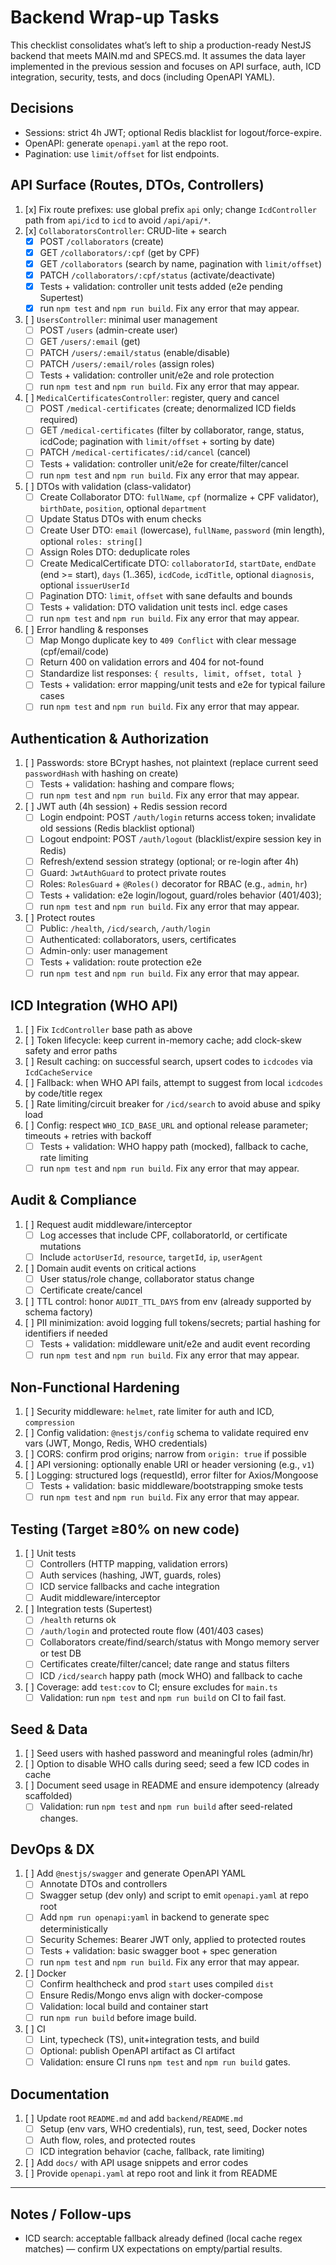 # Backend Wrap-up Tasks

This checklist consolidates what’s left to ship a production-ready NestJS backend that meets MAIN.md and SPECS.md. It assumes the data layer implemented in the previous session and focuses on API surface, auth, ICD integration, security, tests, and docs (including OpenAPI YAML).

## Decisions
- Sessions: strict 4h JWT; optional Redis blacklist for logout/force-expire.
- OpenAPI: generate `openapi.yaml` at the repo root.
- Pagination: use `limit/offset` for list endpoints.

## API Surface (Routes, DTOs, Controllers)
1. [x] Fix route prefixes: use global prefix `api` only; change `IcdController` path from `api/icd` to `icd` to avoid `/api/api/*`.
2. [x] `CollaboratorsController`: CRUD-lite + search
      - [x] POST `/collaborators` (create)
      - [x] GET `/collaborators/:cpf` (get by CPF)
      - [x] GET `/collaborators` (search by name, pagination with `limit/offset`)
      - [x] PATCH `/collaborators/:cpf/status` (activate/deactivate)
      - [x] Tests + validation: controller unit tests added (e2e pending Supertest)
      - [x] run `npm test` and `npm run build`. Fix any error that may appear.
3. [ ] `UsersController`: minimal user management
      - [ ] POST `/users` (admin-create user)
      - [ ] GET `/users/:email` (get)
      - [ ] PATCH `/users/:email/status` (enable/disable)
      - [ ] PATCH `/users/:email/roles` (assign roles)
      - [ ] Tests + validation: controller unit/e2e and role protection
      - [ ] run `npm test` and `npm run build`. Fix any error that may appear.
4. [ ] `MedicalCertificatesController`: register, query and cancel
    - [ ] POST `/medical-certificates` (create; denormalized ICD fields required)
    - [ ] GET `/medical-certificates` (filter by collaborator, range, status, icdCode; pagination with `limit/offset` + sorting by date)
    - [ ] PATCH `/medical-certificates/:id/cancel` (cancel)
    - [ ] Tests + validation: controller unit/e2e for create/filter/cancel
    - [ ] run `npm test` and `npm run build`. Fix any error that may appear.
5. [ ] DTOs with validation (class-validator)
    - [ ] Create Collaborator DTO: `fullName`, `cpf` (normalize + CPF validator), `birthDate`, `position`, optional `department`
    - [ ] Update Status DTOs with enum checks
    - [ ] Create User DTO: `email` (lowercase), `fullName`, `password` (min length), optional `roles: string[]`
    - [ ] Assign Roles DTO: deduplicate roles
    - [ ] Create MedicalCertificate DTO: `collaboratorId`, `startDate`, `endDate` (end >= start), `days` (1..365), `icdCode`, `icdTitle`, optional `diagnosis`, optional `issuerUserId`
    - [ ] Pagination DTO: `limit`, `offset` with sane defaults and bounds
    - [ ] Tests + validation: DTO validation unit tests incl. edge cases
    - [ ] run `npm test` and `npm run build`. Fix any error that may appear.
6. [ ] Error handling & responses
    - [ ] Map Mongo duplicate key to `409 Conflict` with clear message (cpf/email/code)
    - [ ] Return 400 on validation errors and 404 for not-found
    - [ ] Standardize list responses: `{ results, limit, offset, total }`
    - [ ] Tests + validation: error mapping/unit tests and e2e for typical failure cases
    - [ ] run `npm test` and `npm run build`. Fix any error that may appear.

## Authentication & Authorization
1. [ ] Passwords: store BCrypt hashes, not plaintext (replace current seed `passwordHash` with hashing on create)
    - [ ] Tests + validation: hashing and compare flows;
    - [ ] run `npm test` and `npm run build`. Fix any error that may appear.
2. [ ] JWT auth (4h session) + Redis session record
    - [ ] Login endpoint: POST `/auth/login` returns access token; invalidate old sessions (Redis blacklist optional)
    - [ ] Logout endpoint: POST `/auth/logout` (blacklist/expire session key in Redis)
    - [ ] Refresh/extend session strategy (optional; or re-login after 4h)
    - [ ] Guard: `JwtAuthGuard` to protect private routes
    - [ ] Roles: `RolesGuard` + `@Roles()` decorator for RBAC (e.g., `admin`, `hr`)
    - [ ] Tests + validation: e2e login/logout, guard/roles behavior (401/403);
    - [ ] run `npm test` and `npm run build`. Fix any error that may appear.
3. [ ] Protect routes
    - [ ] Public: `/health`, `/icd/search`, `/auth/login`
    - [ ] Authenticated: collaborators, users, certificates
    - [ ] Admin-only: user management
    - [ ] Tests + validation: route protection e2e
    - [ ] run `npm test` and `npm run build`. Fix any error that may appear.

## ICD Integration (WHO API)
1. [ ] Fix `IcdController` base path as above
2. [ ] Token lifecycle: keep current in-memory cache; add clock-skew safety and error paths
3. [ ] Result caching: on successful search, upsert codes to `icdcodes` via `IcdCacheService`
4. [ ] Fallback: when WHO API fails, attempt to suggest from local `icdcodes` by code/title regex
5. [ ] Rate limiting/circuit breaker for `/icd/search` to avoid abuse and spiky load
6. [ ] Config: respect `WHO_ICD_BASE_URL` and optional release parameter; timeouts + retries with backoff
    - [ ] Tests + validation: WHO happy path (mocked), fallback to cache, rate limiting
    - [ ] run `npm test` and `npm run build`. Fix any error that may appear.

## Audit & Compliance
1. [ ] Request audit middleware/interceptor
    - [ ] Log accesses that include CPF, collaboratorId, or certificate mutations
    - [ ] Include `actorUserId`, `resource`, `targetId`, `ip`, `userAgent`
2. [ ] Domain audit events on critical actions
    - [ ] User status/role change, collaborator status change
    - [ ] Certificate create/cancel
3. [ ] TTL control: honor `AUDIT_TTL_DAYS` from env (already supported by schema factory)
4. [ ] PII minimization: avoid logging full tokens/secrets; partial hashing for identifiers if needed
    - [ ] Tests + validation: middleware unit/e2e and audit event recording
    - [ ] run `npm test` and `npm run build`. Fix any error that may appear.

## Non-Functional Hardening
1. [ ] Security middleware: `helmet`, rate limiter for auth and ICD, `compression`
2. [ ] Config validation: `@nestjs/config` schema to validate required env vars (JWT, Mongo, Redis, WHO credentials)
3. [ ] CORS: confirm prod origins; narrow from `origin: true` if possible
4. [ ] API versioning: optionally enable URI or header versioning (e.g., `v1`)
5. [ ] Logging: structured logs (requestId), error filter for Axios/Mongoose
    - [ ] Tests + validation: basic middleware/bootstrapping smoke tests
    - [ ] run `npm test` and `npm run build`. Fix any error that may appear.

## Testing (Target ≥80% on new code)
1. [ ] Unit tests
    - [ ] Controllers (HTTP mapping, validation errors)
    - [ ] Auth services (hashing, JWT, guards, roles)
    - [ ] ICD service fallbacks and cache integration
    - [ ] Audit middleware/interceptor
2. [ ] Integration tests (Supertest)
    - [ ] `/health` returns ok
    - [ ] `/auth/login` and protected route flow (401/403 cases)
    - [ ] Collaborators create/find/search/status with Mongo memory server or test DB
    - [ ] Certificates create/filter/cancel; date range and status filters
    - [ ] ICD `/icd/search` happy path (mock WHO) and fallback to cache
3. [ ] Coverage: add `test:cov` to CI; ensure excludes for `main.ts`
    - [ ] Validation: run `npm test` and `npm run build` on CI to fail fast.

## Seed & Data
1. [ ] Seed users with hashed password and meaningful roles (admin/hr)
2. [ ] Option to disable WHO calls during seed; seed a few ICD codes in cache
3. [ ] Document seed usage in README and ensure idempotency (already scaffolded)
    - [ ] Validation: run `npm test` and `npm run build` after seed-related changes.

## DevOps & DX
1. [ ] Add `@nestjs/swagger` and generate OpenAPI YAML
    - [ ] Annotate DTOs and controllers
    - [ ] Swagger setup (dev only) and script to emit `openapi.yaml` at repo root
    - [ ] Add `npm run openapi:yaml` in backend to generate spec deterministically
    - [ ] Security Schemes: Bearer JWT only, applied to protected routes
    - [ ] Tests + validation: basic swagger boot + spec generation
    - [ ] run `npm test` and `npm run build`. Fix any error that may appear.
2. [ ] Docker
    - [ ] Confirm healthcheck and prod `start` uses compiled `dist`
    - [ ] Ensure Redis/Mongo envs align with docker-compose
    - [ ] Validation: local build and container start
    - [ ] run `npm run build` before image build.
3. [ ] CI
    - [ ] Lint, typecheck (TS), unit+integration tests, and build
    - [ ] Optional: publish OpenAPI artifact as CI artifact
    - [ ] Validation: ensure CI runs `npm test` and `npm run build` gates.

## Documentation
1. [ ] Update root `README.md` and add `backend/README.md`
    - [ ] Setup (env vars, WHO credentials), run, test, seed, Docker notes
    - [ ] Auth flow, roles, and protected routes
    - [ ] ICD integration behavior (cache, fallback, rate limiting)
2. [ ] Add `docs/` with API usage snippets and error codes
3. [ ] Provide `openapi.yaml` at repo root and link it from README

---

## Notes / Follow-ups
- ICD search: acceptable fallback already defined (local cache regex matches) — confirm UX expectations on empty/partial results.
